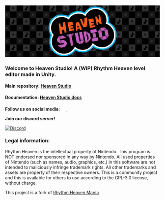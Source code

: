![banner](https://github.com/RHeavenStudio/.github/blob/main/profile/HSBanner.png?raw=true)

### Welcome to Heaven Studio! A (WIP) Rhythm Heaven level editor made in Unity.

#### Main repository: [Heaven Studio](https://github.com/RHeavenStudio/HeavenStudio)

#### Documentation: [Heaven Studio docs](https://rheavenstudio.github.io)


**Follow us on social media:** <a href="https://twitter.com/rheavenstudio">
   <img height="16" width="16" src="https://raw.githubusercontent.com/gauravghongde/social-icons/master/SVG/Color/Twitter.svg"/>
</a> <a href="https://www.youtube.com/@rheavenstudio">
   <img height="16" width="16" src="https://raw.githubusercontent.com/gauravghongde/social-icons/master/SVG/Color/Youtube.svg"/>
</a>

**Join our discord server!**
<p>
  <a href="https://discord.gg/2kdZ8kFyEN">
    <img src="https://img.shields.io/discord/945450048832040980?color=5865F2&label=Heaven%20Studio&logo=discord&logoColor=white" alt="Discord">
  </a>
</p>


### Legal information:
Rhythm Heaven is the intellectual property of Nintendo. This program is NOT endorsed nor sponsored in any way by Nintendo. All used properties of Nintendo (such as names, audio, graphics, etc.) in this software are not intended to maliciously infringe trademark rights. All other trademarks and assets are property of their respective owners. This is a community project and this is available for others to use according to the GPL-3.0 license, without charge.

This project is a fork of [Rhythm Heaven Mania](https://github.com/Starpelly/RhythmHeavenMania)
